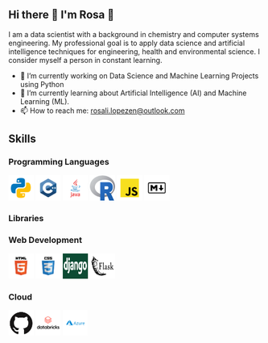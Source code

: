 ## Hi there 👋 I'm Rosa 🌱

I am a data scientist with a background in chemistry and computer systems engineering. 
My professional goal is to apply data science and artificial intelligence techniques for engineering, health and environmental science. I consider myself a person in constant learning.

- 🔭 I’m currently working on Data Science and Machine Learning Projects using Python
- 🌱 I’m currently learning about Artificial Intelligence (AI) and Machine Learning (ML).
- 📫 How to reach me: rosali.lopezen@outlook.com


## Skills

### Programming Languages
<p align='left'>
<img src="https://github.com/rosa-lpz/rosa-lpz/blob/main/icons/programming%20languages/python.svg" alt="Python" height="50" width="50" />
<img src="https://github.com/rosa-lpz/rosa-lpz/blob/main/icons/programming%20languages/c%2B%2B.svg" alt="C++" height="50" width="50" /> 
<img src="https://github.com/rosa-lpz/rosa-lpz/blob/main/icons/programming%20languages/java.svg" alt="Java" height="50" width="50" /> 
<img src="https://github.com/rosa-lpz/rosa-lpz/blob/main/icons/programming%20languages/Rlogo.png" alt="R" height="50" width="50" /> 
<img src="https://github.com/rosa-lpz/rosa-lpz/blob/main/icons/programming%20languages/javascript.svg" alt="JavaScript" height="50" width="50" /> 
<img src="https://github.com/rosa-lpz/rosa-lpz/blob/main/icons/others/markdown.svg" alt="Markdown" height="50" width="50" /> 
</p>

### Libraries


### Web Development
<p align='left'>
<img src="https://github.com/rosa-lpz/rosa-lpz/blob/main/icons/others/html.svg" alt="HTML" height="50" width="50" />
<img src="https://github.com/rosa-lpz/rosa-lpz/blob/main/icons/others/css.svg" alt="CSS" height="50" width="50" /> 
<img src="https://github.com/rosa-lpz/rosa-lpz/blob/main/icons/frameworks/django-logo.png" alt="Django" height="50" width="50" /> 
<img src="https://github.com/rosa-lpz/rosa-lpz/blob/main/icons/frameworks/flask-logo.png" alt="Flask" height="50" width="50" /> 
</p>

### Cloud
<p align='left'>
<img src="https://github.com/rosa-lpz/rosa-lpz/blob/main/icons/cloud/github-logo.png" alt="GitHub" height="50" width="50" />
<img src="https://github.com/rosa-lpz/rosa-lpz/blob/main/icons/cloud/databricks-vector-logo.png" alt="GitHub" height="50" width="50" />
<img src="https://github.com/rosa-lpz/rosa-lpz/blob/main/icons/cloud/azure.svg" alt="GitHub" height="50" width="50" />
</p>


